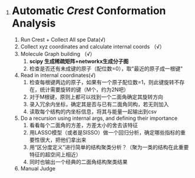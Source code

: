 1. # Automatic *Crest* Conformation Analysis

   1. Run Crest + Collect All spe Data(√)
   2. Collect xyz coordinates and calculate internal coords （√）
   3. Molecule Graph building （√）
      1. **scipy 生成稀疏矩阵+networkx生成分子图**
      2. 检查是否还有未成键的原子（配位数=0），取"最近的原子成一根键"
   4. Read in internal coordinates(√)
      1. 检查每根键两边的原子，如果有一个原子配位数=1，则此键旋转不存在，统计需要旋转的键（M个，约为2N吧）
      2. 对于M根键，原则上都可以找到一个二面角确定其旋转方向
      3. 录入冗余内坐标，确定其是否与已有二面角同构，若无则加入
      4. 读取每个结构的内坐标信息，将其与能量一起输出到csv
   5. Do a recursion using internal args, and defining their importance
      1. 看看每个二面角的方差，方差太小的舍去该特征
      2. 用LASSO模型（或者是SISSO）做一个回归分析，确定哪些指标的重要性很大，把他们拿出来
      3. 用“区分度定义”进行简单的结构聚类分析？（聚为一类的结构在此重要特征的超空间上相近）
      4. 同时也输出一个经典的二面角结构聚类结果
   6. Manual Judge